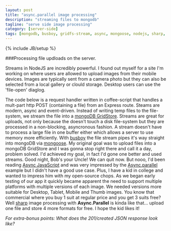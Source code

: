 ```yaml
---
layout: post
title: "async.parallel image processing"
description: "streaming files to mongodb"
tagline: "serve side image processing"
category: [server-side]
tags: [mongodb, busboy, gridfs-stream, async, mongoose, nodejs, sharp, coffee-script]
---
```

{% include JB/setup %}

###Processing file updloads on the server.

Streams in NodeJS are incredibly powerful.  I found out myself for a site I'm working on where users are allowed to upload images from their mobile devices. Images are typically sent from a camera photo but they can also be selected from a local gallery or clould storage.  Desktop users can use the 'file-open' diaglog.
 
The code below is a request handler written in coffee-script that handles a mult-part http POST (containing a file) from an Express route.  Steams are modern, async and event-driven. Instead of writing temp files to the file-system, we stream the file into a [mongoDB GridStore](http://mongodb.github.io/node-mongodb-native/markdown-docs/gridfs.html). Streams are great for uploads, not only because the doesn't touch a disk file-system but they are processed in a non-blocking, asyncronous fashion. A stream doesn't have to process a large file in one buffer either which allows a server to use memory more efficiently. With [busboy](https://github.com/mscdex/busboy) the file stream pipes it's way straight into mongoDB via [mongoose](http://mongoosejs.com/).  My original goal was to upload files into a mongoDB GridStore and I was gonna stop right there and call it a day, problem solved.  I'd achieved my goal, in fact I'd gone one better and used streams.  Good night, Bob's your Uncle! We can quit now.  But nooo, I'd been reading [Async JavaScript](https://pragprog.com/book/tbajs/async-javascript) and was very impressed by the [Async.parallel](https://github.com/caolan/async#parallel) example but I didn't have a good use case. Plus, I have a kid in college and wanted to impress him with my open-source chops.  As we began early testing of our app it quickly became apparent the need to support multiple platforms with multiple versions of each image.  We needed versions more suitable for Desktop, Tablet, Mobile and  Thumb images. You know that commercial where you buy 1 suit at regular price and you get 3 suits free?  Well [sharp](https://github.com/lovell/sharp) image processing with **Async.Parallel** is kinda like that... upload one file and store 4 more formats for free.  I hope the kid likes it!


<script src="https://gist.github.com/t2k/ae28bda9e194976ced03.js"></script>

*For extra-bonus points: What does the 201/created JSON response look like?*

